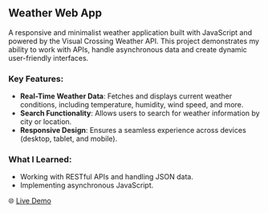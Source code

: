 ## Weather Web App
A responsive and minimalist weather application built with JavaScript and powered by the Visual Crossing Weather API. This project demonstrates my ability to work with APIs, handle asynchronous data and create dynamic user-friendly interfaces.

### Key Features:
- **Real-Time Weather Data**: Fetches and displays current weather conditions, including temperature, humidity, wind speed, and more.
- **Search Functionality**: Allows users to search for weather information by city or location.
- **Responsive Design**: Ensures a seamless experience across devices (desktop, tablet, and mobile).

### What I Learned:
- Working with RESTful APIs and handling JSON data.
- Implementing asynchronous JavaScript.

🌐 [Live Demo](https://jakergp.github.io/weatherapp/)
